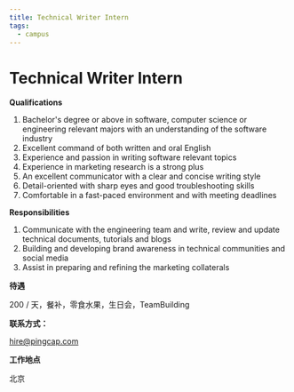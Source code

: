 ```yaml
---
title: Technical Writer Intern
tags:
  - campus
---
```


# Technical Writer Intern

**Qualifications**

1. Bachelor's degree or above in software, computer science or engineering relevant majors with an understanding of the software industry
2. Excellent command of both written and oral English
3. Experience and passion in writing software relevant topics
4. Experience in marketing research is a strong plus
5. An excellent communicator with a clear and concise writing style
6. Detail-oriented with sharp eyes and good troubleshooting skills
7. Comfortable in a fast-paced environment and with meeting deadlines

**Responsibilities**

1. Communicate with the engineering team and write, review and update technical documents, tutorials and blogs
2. Building and developing brand awareness in technical communities and social media
3. Assist in preparing and refining the marketing collaterals

**待遇**

200 / 天，餐补，零食水果，生日会，TeamBuilding

**联系方式：**

hire@pingcap.com

**工作地点**

北京
